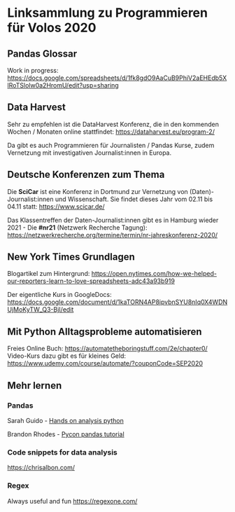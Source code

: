 # Linksammlung zu Programmieren für Volos 2020

## Pandas Glossar

Work in progress:
https://docs.google.com/spreadsheets/d/1fk8gdO9AaCuB9PhiV2aEHEdb5XlRoTSlolw0a2HromU/edit?usp=sharing

## Data Harvest

Sehr zu empfehlen ist die DataHarvest Konferenz, die in den kommenden Wochen / Monaten online stattfindet:
https://dataharvest.eu/program-2/

Da gibt es auch Programmieren für Journalisten / Pandas Kurse, zudem Vernetzung mit investigativen Journalist:innen in Europa.

## Deutsche Konferenzen zum Thema

Die **SciCar** ist eine Konferenz in Dortmund zur Vernetzung von (Daten)-Journalist:innen und Wissenschaft. Sie findet dieses Jahr vom 02.11 bis 04.11 statt:
https://www.scicar.de/

Das Klassentreffen der Daten-Journalist:innen gibt es in Hamburg wieder 2021 - Die **#nr21** (Netzwerk Recherche Tagung):
https://netzwerkrecherche.org/termine/termin/nr-jahreskonferenz-2020/

## New York Times Grundlagen

Blogartikel zum Hintergrund:
https://open.nytimes.com/how-we-helped-our-reporters-learn-to-love-spreadsheets-adc43a93b919

Der eigentliche Kurs in GoogleDocs:
https://docs.google.com/document/d/1kaTORN4AP8ipvbnSYU8nIq0X4WDNUjMoKyTW_Q3-BjI/edit

## Mit Python Alltagsprobleme automatisieren

Freies Online Buch:
https://automatetheboringstuff.com/2e/chapter0/
Video-Kurs dazu gibt es für kleines Geld:
https://www.udemy.com/course/automate/?couponCode=SEP2020

## Mehr lernen

### Pandas

Sarah Guido - [Hands on analysis python](https://github.com/sarguido/hands-on-analysis-python)

Brandon Rhodes - [Pycon pandas tutorial](https://github.com/brandon-rhodes/pycon-pandas-tutorial)

### Code snippets for data analysis

https://chrisalbon.com/

### Regex

Always useful and fun
https://regexone.com/
